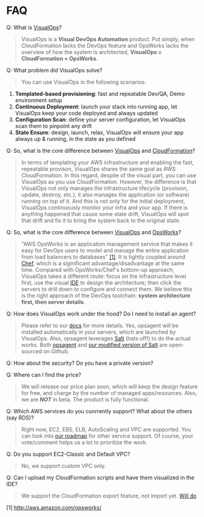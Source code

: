 # FAQ

Q: What is [VisualOps](www.madeiracloud.com)?
> VisualOps is a **Visual DevOps Automation** product. Put simply, when CloudFormation lacks the DevOps feature and OpsWorks lacks the overview of how the system is architected, **VisualOps = CloudFormation + OpsWorks**. 

Q: What problem did VisualOps solve?
> You can use VisualOps in the following scenarios:
  1. **Templated-based provisioning**: fast and repeatable Dev/QA, Demo environment setup
  2. **Continuous Deployment**: launch your stack into running app, let VisualOps keep your code deployed and always updated
  3. **Configuration Scan**: define your server configuration, let VisualOps scan them to pinpoint any drift
  4. **State Ensure**: design, launch, relax, VisualOps will ensure your app always up & running, in the state as you defined

Q: So, what is the core difference between [VisualOps](www.madeiracloud.com) and [CloudFormation](http://aws.amazon.com/cloudformation/)?
> In terms of templating your AWS infrastructure and enabling the fast, repeatable provison, VisualOps shares the same goal as AWS CloudFormation. In this regard, despite of the visual part, you can use VisualOps as you use CloudFormation. However, the difference is that VisualOps not only manages the infrastructure lifecycle (provision, update, destroy, etc.), it also manages the application (or software) running on top of it. And this is not only for the initial deployment, VisualOps continuously monitor your infra and your app. If there is anything happened that cause some state drift, VisualOps will spot that drift and fix it to bring the system back to the original state.

Q: So, what is the core difference between [VisualOps](www.madeiracloud.com) and [OpsWorks](http://aws.amazon.com/opsworks/)?
> "AWS OpsWorks is an application management service that makes it easy for DevOps users to model and manage the entire application from load balancers to databases" [[1]](http://aws.amazon.com/opsworks/). It is tightly coupled around [Chef](http://www.getchef.com/), which is a siginificant advantage/disadvantage at the same time. Compared with OpsWorks/Chef's bottom-up approach, VisualOps takes a different route: focus on the infrastructure level first, use the visual [IDE](https://ide.madeiracloud.com) to design the architecture; then click the servers to drill down to configure and connect them. We believe this is the right approach of the DevOps toolchain: **system architecture first, then server details**.

Q: How does VisualOps work under the hood? Do I need to install an agent?
> Please refer to our [docs](http://madeiracloud-document.readthedocs.org/en/latest/) for more details.
Yes, opsagent will be installed automatically in your servers, which are launched by VisualOps. Also, opsagent leverages [Salt](http://www.saltstack.com/) (hats off!) to do the actual works. Both [opsagent](https://github.com/MadeiraCloud/OpsAgent) and [our modified version of Salt](https://github.com/MadeiraCloud/salt) are open-sourced on Github.

Q: How about the security? Do you have a private version?
> 

Q: Where can I find the price?
> We will release our price plan soon, which will keep the design feature for free, and charge by the number of managed apps/resources. Also, we are ***NOT*** in beta. The product is fully functional.

Q: Which AWS services do you cunrrently support? What about the others (say RDS)?
> Right now, EC2, EBS, ELB, AutoScaling and VPC are supported. You can look into [our roadmap](https://trello.com/b/wQdmsmp0/madeira-idea) for other service support. Of course, your vote/comment helps us a lot to prioritize the work.

Q: Do you support EC2-Classic and Default VPC?
> No, we support custom VPC only.

Q: Can I upload my CloudFormation scripts and have them visualized in the IDE?
> We support the CloudFormation export feature, not import yet. [Will do ](https://trello.com/c/Ro23G4sR/62-cloudformation-import)



[1] http://aws.amazon.com/opsworks/

